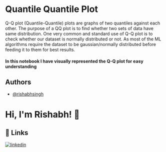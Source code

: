 
# Quantile Quantile Plot

Q-Q plot (Quantile-Quantile) plots are graphs of two
quantiles against each other. The purpose of a QQ plot
is to find whether two sets of data have same distribution.
One very common and standard use of Q-Q plot is to check whether our dataset is normally distributed or not. As most
of the ML algorithms require the dataset to be  gaussian/normally distributed before feeding it to them 
for best results.

#### In this notebook I have visually represented the Q-Q plot for easy understanding
## Authors

- [@rishabhsingh](https://www.github.com/rishabhsingh07)


# Hi, I'm Rishabh! 👋


## 🔗 Links
[![linkedin](https://img.shields.io/badge/linkedin-0A66C2?style=for-the-badge&logo=linkedin&logoColor=white)](https://www.linkedin.com/in/rishabh-singh-7438111b7/)

